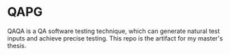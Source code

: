 # QAPG
QAQA is a QA software testing technique, which can generate natural test inputs and achieve precise testing. This repo is the artifact for my master's thesis.
